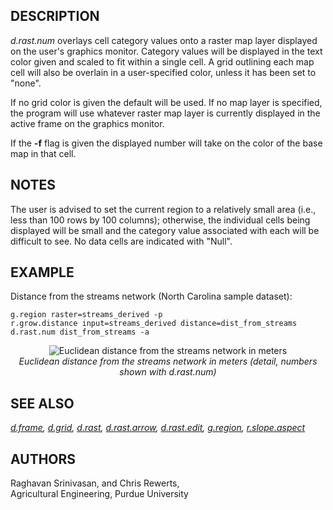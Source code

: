 ## DESCRIPTION

*d.rast.num* overlays cell category values onto a raster map layer
displayed on the user's graphics monitor. Category values will be
displayed in the text color given and scaled to fit within a single
cell. A grid outlining each map cell will also be overlain in a
user-specified color, unless it has been set to "none".

If no grid color is given the default will be used. If no map layer is
specified, the program will use whatever raster map layer is currently
displayed in the active frame on the graphics monitor.

If the **-f** flag is given the displayed number will take on the color
of the base map in that cell.

## NOTES

The user is advised to set the current region to a relatively small area
(i.e., less than 100 rows by 100 columns); otherwise, the individual
cells being displayed will be small and the category value associated
with each will be difficult to see. No data cells are indicated with
"Null".

## EXAMPLE

Distance from the streams network (North Carolina sample dataset):

```shell
g.region raster=streams_derived -p
r.grow.distance input=streams_derived distance=dist_from_streams
d.rast.num dist_from_streams -a
```

<div align="center" style="margin: 10px">

<img src="d_rast_num_zoom.png" data-border="0"
alt="Euclidean distance from the streams network in meters" />  
*Euclidean distance from the streams network in meters (detail, numbers
shown with d.rast.num)*

</div>

## SEE ALSO

*[d.frame](d.frame.md), [d.grid](d.grid.md), [d.rast](d.rast.md),
[d.rast.arrow](d.rast.arrow.md), [d.rast.edit](d.rast.edit.md),
[g.region](g.region.md), [r.slope.aspect](r.slope.aspect.md)*

## AUTHORS

Raghavan Srinivasan, and Chris Rewerts,  
Agricultural Engineering, Purdue University

